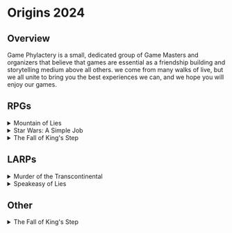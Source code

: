 # Origins 2024
## Overview
Game Phylactery is a small, dedicated group of Game Masters and organizers that believe that games are essential as a friendship building and storytelling medium above all others. we come from many walks of live, but we all unite to bring you the best experiences we can, and we hope you will enjoy our games.



## RPGs
<details>
  <summary>  Mountain of Lies  
  </summary> 
  Agent John Bain was lost several years ago, presumed dead, he has reappeared, contacting us secretly through a courrier, now it is your mission to assualt the mountain stronghold he is imprisoned in, rescue him from his soviet captors, and escape. choose your agent and prepare to take on the <a href="paulpo215.github.io/mountain"> Mountain of Lies</a>
  </details>
  <details>
  <summary>  Star Wars: A Simple Job 
  </summary> 
  You are tasked with ... To get more info, see the characters, and plan for contingencies for  <a href="paulpo215.github.io/simplejob">A Simple Job</a>
  </details>
  <details>
  <summary>  The Fall of King's Step 
  </summary> 
  The hordes of demons have been sweeping across the land, cities have falled one by one, now King's Step is the next on their path. The king and court have abandoned the city, taking the army with them, now the town is defended only by a small garrison and whatever people are too poor to escape with the nobility. will you try and save the city? loot what you can and get out with your life? who will you be, during  <a href="paulpo215.github.io/kingstep">The Fall of King's Step</a>
  </details>


## LARPs
<details>
  <summary>  Murder of the Transcontinental
  </summary> 
  There has been a murder! it is mayham on the train, with everyone trying to accomplish their own tasks, solve the murder, or just get by without being the next victim of  <a href="paulpo215.github.io/murder">Murder on the Transcontinental</a>
  </details>
  <details>
  <summary>  Speakeasy of Lies
  </summary>
  It's the roaring 20s, prohibition  <a href="paulpo215.github.io/speakeasy">Speakeasy of Lies</a>
  </details>

## Other
<details>
  <summary>  The Fall of King's Step 
  </summary> 
  it's time to Duel! <a href="draftofages.html">Draft of Ages</a>
  </details>
